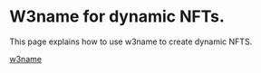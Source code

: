 # W3name for dynamic NFTs.

This page explains how to use w3name to create dynamic NFTS.

[w3name](https://web3.storage/)

